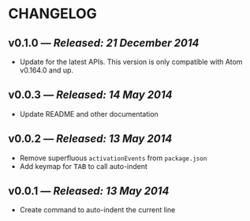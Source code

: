 # CHANGELOG

## **v0.1.0** &mdash; *Released: 21 December 2014*

* Update for the latest APIs. This version is only compatible with Atom v0.164.0 and up.

## **v0.0.3** &mdash; *Released: 14 May 2014*

* Update README and other documentation

## **v0.0.2** &mdash; *Released: 13 May 2014*

* Remove superfluous `activationEvents` from `package.json`
* Add keymap for <kbd>TAB</kbd> to call auto-indent

## **v0.0.1** &mdash; *Released: 13 May 2014*

* Create command to auto-indent the current line
